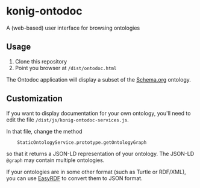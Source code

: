 # konig-ontodoc
A (web-based) user interface for browsing ontologies

## Usage

1. Clone this repository
2. Point you browser at `/dist/ontodoc.html`

The Ontodoc application will display a subset of the [Schema.org](http://schema.org/)
ontology.

## Customization

If you want to display documentation for your own ontology, you'll need to edit the 
file `/dist/js/konig-ontodoc-services.js`.

In that file, change the method 
```
	StaticOntologyService.prototype.getOntologyGraph
```
so that it returns a JSON-LD representation of your ontology.  The JSON-LD `@graph` may 
contain multiple ontologies.

If your ontologies are in some other format (such as Turtle or RDF/XML), you can
use [EasyRDF](http://www.easyrdf.org/converter) to convert them to JSON format.



